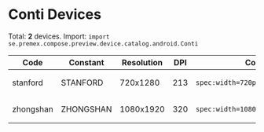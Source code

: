 # Conti Devices

Total: **2** devices. Import: `import se.premex.compose.preview.device.catalog.android.Conti`

| Code | Constant | Resolution | DPI | Compose Spec | Preview Usage |
|------|----------|------------|-----|-------------|---------------|
| stanford | STANFORD | 720x1280 | 213 | `spec:width=720px,height=1280px,dpi=213` | `@Preview(device = Conti.STANFORD)` |
| zhongshan | ZHONGSHAN | 1080x1920 | 320 | `spec:width=1080px,height=1920px,dpi=320` | `@Preview(device = Conti.ZHONGSHAN)` |

<!-- Generated automatically. Do not edit manually. -->
